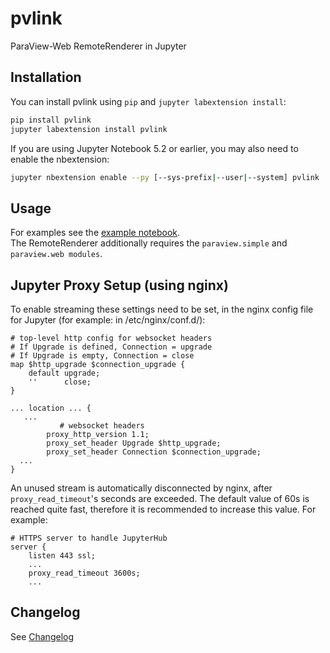 # pvlink

ParaView-Web RemoteRenderer in Jupyter

## Installation

You can install pvlink using `pip` and `jupyter labextension install`:

```bash
pip install pvlink
jupyter labextension install pvlink
```

If you are using Jupyter Notebook 5.2 or earlier, you may also need to enable
the nbextension:
```bash
jupyter nbextension enable --py [--sys-prefix|--user|--system] pvlink
```


## Usage
For examples see the [example notebook](examples/Examples.ipynb).  
The RemoteRenderer additionally requires the `paraview.simple` and `paraview.web modules`.


## Jupyter Proxy Setup (using nginx)

To enable streaming these settings need to be set, in the nginx config file for Jupyter (for example: in /etc/nginx/conf.d/):

```
# top-level http config for websocket headers
# If Upgrade is defined, Connection = upgrade
# If Upgrade is empty, Connection = close
map $http_upgrade $connection_upgrade {
    default upgrade;
    ''      close;
}

... location ... {
   ...
           # websocket headers
        proxy_http_version 1.1;
        proxy_set_header Upgrade $http_upgrade;
        proxy_set_header Connection $connection_upgrade;
  ...
}
```

An unused stream is automatically disconnected by nginx, after `proxy_read_timeout`'s seconds are exceeded. The default value of 60s is reached quite fast, therefore it is recommended to increase this value. 
For example:
```
# HTTPS server to handle JupyterHub
server {
    listen 443 ssl;
    ...
    proxy_read_timeout 3600s;
    ...
```

## Changelog
See [Changelog](CHANGELOG.md)

